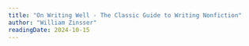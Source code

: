 ```yaml
---
title: "On Writing Well - The Classic Guide to Writing Nonfiction"
author: "William Zinsser"
readingDate: 2024-10-15
---
```

